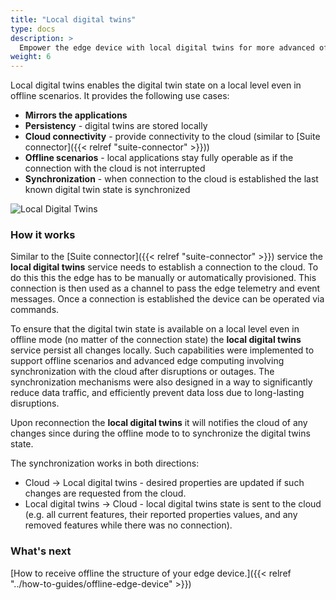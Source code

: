```yaml
---
title: "Local digital twins"
type: docs
description: >
  Empower the edge device with local digital twins for more advanced offline scenarios.
weight: 6
---
```


Local digital twins enables the digital twin state on a local level even in offline scenarios. It provides the following use cases:

* **Mirrors the applications**
* **Persistency** - digital twins are stored locally
* **Cloud connectivity** - provide connectivity to the cloud (similar to [Suite connector]({{< relref "suite-connector" >}}))
* **Offline scenarios** - local applications stay fully operable as if the connection with the cloud is not interrupted
* **Synchronization** - when connection to the cloud is established  the last known digital twin state is synchronized

![Local Digital Twins](/kanto/images/docs/concepts/local-digital-twins.png)

### How it works

Similar to the [Suite connector]({{< relref "suite-connector" >}}) service the **local digital twins** service needs to establish a connection to the cloud. To do this this the edge has to be manually or automatically provisioned. This connection is then used as a channel to pass the edge telemetry and event messages. Once a connection is established the device can be operated via commands.

To ensure that the digital twin state is available on a local level even in offline mode (no matter of the connection state) the **local digital twins** service persist all changes locally. Such capabilities were implemented to support offline scenarios and advanced edge computing involving synchronization with the cloud after disruptions or outages. The synchronization mechanisms were also designed in a way to significantly reduce data traffic, and efficiently prevent data loss due to long-lasting disruptions.

Upon reconnection the **local digital twins** it will notifies the cloud of any changes since during the offline mode to to synchronize the digital twins state.

The synchronization works in both directions:
* Cloud -> Local digital twins - desired properties are updated if such changes are requested from the cloud.
* Local digital twins -> Cloud - local digital twins state is sent to the cloud (e.g. all current features, their reported properties values, and any removed features while there was no connection).

### What's next

[How to receive offline the structure of your edge device.]({{< relref "../how-to-guides/offline-edge-device" >}})